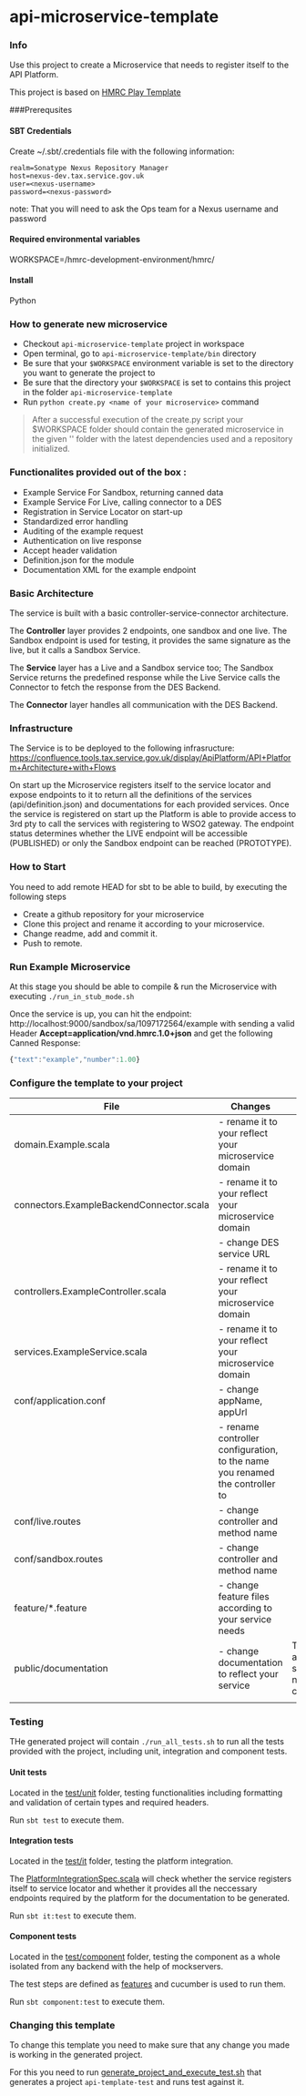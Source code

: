 api-microservice-template
=============

### Info
Use this project to create a Microservice that needs to register itself to the API Platform.

This project is based on [HMRC Play Template](https://github.tools.tax.service.gov.uk/HMRC/hmrc-play-template)


###Prerequsites

#### SBT Credentials

Create ~/.sbt/.credentials file with the following information:
```
realm=Sonatype Nexus Repository Manager
host=nexus-dev.tax.service.gov.uk
user=<nexus-username>
password=<nexus-password>
```

note: That you will need to ask the Ops team for a Nexus username and password


#### Required environmental variables
WORKSPACE=<root-path>/hmrc-development-environment/hmrc/

#### Install
Python

### How to generate new microservice
- Checkout ```api-microservice-template``` project in workspace
- Open terminal, go to ```api-microservice-template/bin``` directory
- Be sure that your ```$WORKSPACE``` environment variable is set to the directory you want to generate the project to
- Be sure that the directory your ```$WORKSPACE``` is set to contains this project in the folder ```api-microservice-template```
- Run ```python create.py <name of your microservice>``` command

<blockquote>
After a successful execution of the create.py 
script your $WORKSPACE folder should contain the generated microservice in the given '<name of your microservice>' folder with the latest dependencies used and a repository initialized.
</blockquote>

### Functionalites provided out of the box :
- Example Service For Sandbox, returning canned data
- Example Service For Live, calling connector to a DES
- Registration in Service Locator on start-up
- Standardized error handling
- Auditing of the example request
- Authentication on live response
- Accept header validation
- Definition.json for the module
- Documentation XML for the example endpoint

### Basic Architecture
The service is built with a basic controller-service-connector architecture.

The **Controller** layer provides 2 endpoints, one sandbox and one live. 
The Sandbox endpoint is used for testing, it provides the same signature as the live, but it calls a Sandbox Service. 

The **Service** layer has a Live and a Sandbox service too; The Sandbox Service returns the predefined response while the Live Service calls the Connector to fetch the response from the DES Backend. 

The **Connector** layer handles all communication with the DES Backend. 

### Infrastructure
The Service is to be deployed to the following infrasructure: https://confluence.tools.tax.service.gov.uk/display/ApiPlatform/API+Platform+Architecture+with+Flows

On start up the Microservice registers itself to the service locator and expose endpoints to it to return all the definitions of the services (api/definition.json) and documentations for each provided services.
Once the service is registered on start up the Platform is able to provide access to 3rd pty to call the services with registering to WSO2 gateway. The endpoint status determines whether the LIVE endpoint will be accessible (PUBLISHED) or only the Sandbox endpoint can be reached (PROTOTYPE).

### How to Start
You need to add remote HEAD for sbt to be able to build, by executing the following steps
- Create a github repository for your microservice
- Clone this project and rename it according to your microservice.
- Change readme, add and commit it. 
- Push to remote. 

### Run Example Microservice 
At this stage you should be able to compile & run the Microservice with executing ```./run_in_stub_mode.sh```

Once the service is up, you can hit the endpoint: http://localhost:9000/sandbox/sa/1097172564/example
with sending a valid Header **Accept=application/vnd.hmrc.1.0+json** and get the following Canned Response:
```javascript
{"text":"example","number":1.00}
```

### Configure the template to your project
| File          | Changes           | Notes |
| ------------- | ------------- |------------- | 
| domain.Example.scala                         | - rename it to your reflect your microservice domain | |
| connectors.ExampleBackendConnector.scala     | - rename it to your reflect your microservice domain | |
|                                              | - change DES service URL | |
| controllers.ExampleController.scala          | - rename it to your reflect your microservice domain      |  |
| services.ExampleService.scala                | - rename it to your reflect your microservice domain | |
| conf/application.conf                        | - change appName, appUrl | |
|                                              | - rename controller configuration, to the name you renamed the controller to |  |
| conf/live.routes                        | - change controller and method name| |
| conf/sandbox.routes                        | - change controller and method name| |
| feature/*.feature                        | - change feature files according to your service needs| |
| public/documentation                        | - change documentation to reflect your service| The api.versions[].endpoints[].endpointName should match the documentation file name with white spaces replaced by '-' character |
|||


### Testing
THe generated project will contain ```./run_all_tests.sh``` to run all the tests provided with the project, including unit, integration and component tests. 

#### Unit tests
Located in the [test/unit](https://github.tools.tax.service.gov.uk/HMRC/api-microservice-template/tree/master/test/it) folder, testing functionalities including formatting and validation of certain types and required headers.

Run ```sbt test``` to execute them.

#### Integration tests
Located in the  [test/it](https://github.tools.tax.service.gov.uk/HMRC/api-microservice-template/tree/master/test/it) folder, testing the platform integration.

The [PlatformIntegrationSpec.scala](https://github.tools.tax.service.gov.uk/HMRC/api-microservice-template/blob/master/test/it/PlatformIntegrationSpec.scala) will check whether the service registers itself to service locator and whether it provides all the neccessary endpoints required by the platform for the documentation to be generated. 

Run ```sbt it:test``` to execute them.

#### Component tests
Located in the [test/component](https://github.tools.tax.service.gov.uk/HMRC/api-microservice-template/tree/master/test/component) folder, testing the component as a whole isolated from any backend with the help of mockservers.

The test steps are defined as [features](https://github.tools.tax.service.gov.uk/HMRC/api-microservice-template/tree/master/features) and cucumber is used to run them. 

Run ```sbt component:test``` to execute them.

### Changing this template
To change this template you need to make sure that any change you made is working in the generated project. 

For this you need to run [generate_project_and_execute_test.sh](https://github.tools.tax.service.gov.uk/HMRC/api-microservice-template/blob/master/generate_project_and_execute_test.sh) that generates a project ```api-template-test``` and runs test against it. 
